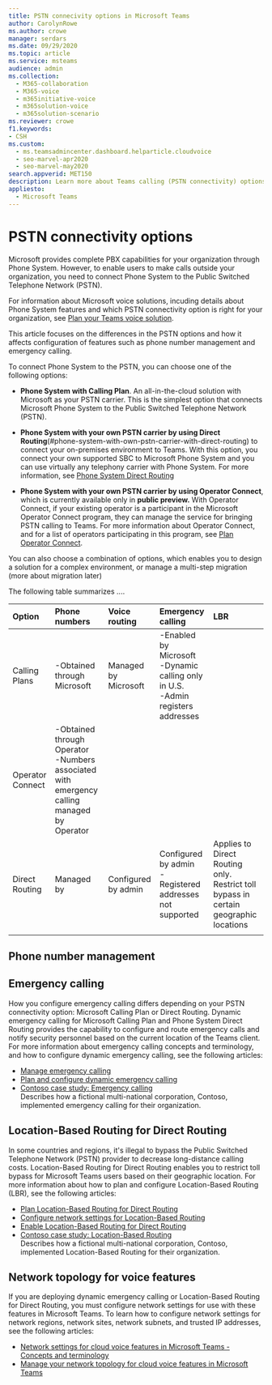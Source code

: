 ```yaml
---
title: PSTN connecivity options in Microsoft Teams
author: CarolynRowe
ms.author: crowe
manager: serdars
ms.date: 09/29/2020
ms.topic: article
ms.service: msteams
audience: admin
ms.collection: 
  - M365-collaboration
  - M365-voice
  - m365initiative-voice
  - m365solution-voice
  - m365solution-scenario
ms.reviewer: crowe
f1.keywords:
- CSH
ms.custom: 
  - ms.teamsadmincenter.dashboard.helparticle.cloudvoice
  - seo-marvel-apr2020
  - seo-marvel-may2020
search.appverid: MET150
description: Learn more about Teams calling (PSTN connectivity) options and the decisions that you will make for your organization.
appliesto: 
  - Microsoft Teams
---
```



# PSTN connectivity options

Microsoft provides complete PBX capabilities for your organization through Phone System. However, to enable users to make calls outside your organization, you need to connect Phone System to the Public Switched Telephone Network (PSTN).

For information about Microsoft voice solutions, incuding details about Phone System features and which PSTN connectivity option is right for your organization, see [Plan your Teams voice solution](cloud-voice-landing-page.md).

This article focuses on the differences in the PSTN options and how it affects configuration of features such as phone number management and emergency calling.  

To connect Phone System to the PSTN, you can choose one of the following options:

- **Phone System with Calling Plan**. An all-in-the-cloud solution with Microsoft as your PSTN carrier. This is the simplest option that connects Microsoft Phone System to the Public Switched Telephone Network (PSTN).

- **Phone System with your own PSTN carrier by using Direct Routing**(#phone-system-with-own-pstn-carrier-with-direct-routing) to connect your on-premises environment to Teams. With this option, you connect your own supported SBC to Microsoft Phone System and you can use virtually any telephony carrier with Phone System.  For more information, see [Phone System Direct Routing](direct-routing-landing-page.md)

- **Phone System with your own PSTN carrier by using Operator Connect**, which is currently available only in **public preview.**  With Operator Connect, if your existing operator is a participant in the Microsoft Operator Connect program, they can manage the service for bringing PSTN calling to Teams. For more information about Operator Connect, and for a list of operators participating in this program, see [Plan Operator Connect](operator-connect-plan.md).

You can also choose a combination of options, which enables you to design a solution for a complex environment, or manage a multi-step migration (more about migration later)

The following table summarizes ....

| Option | Phone numbers | Voice routing | Emergency calling | LBR | 
| :--- | :--- | :--- | :--- | :--- |
| Calling Plans | -Obtained through Microsoft   | Managed by Microsoft | -Enabled by Microsoft <br>-Dynamic calling only in U.S. <br>-Admin registers addresses |   |
| Operator Connect | -Obtained through Operator<br>-Numbers associated with emergency calling managed by Operator  |  |  |   |
| Direct Routing | Managed by | Configured by admin | Configured by admin<br>-Registered addresses not supported | Applies to Direct Routing only. Restrict toll bypass in certain geographic locations |
|||||

## Phone number management




## Emergency calling

How you configure emergency calling differs depending on your PSTN connectivity option: Microsoft Calling Plan or Direct Routing. Dynamic emergency calling for Microsoft Calling Plan and Phone System Direct Routing provides the capability to configure and route emergency calls and notify security personnel based on the current location of the Teams client. For more information about emergency calling concepts and terminology, and how to configure dynamic emergency calling, see the following articles:

- [Manage emergency calling](what-are-emergency-locations-addresses-and-call-routing.md)
- [Plan and configure dynamic emergency calling](configure-dynamic-emergency-calling.md)
- [Contoso case study: Emergency calling](voice-case-study-emergency-calling.md)<br>
  Describes how a fictional multi-national corporation, Contoso, implemented emergency calling for their organization.

## Location-Based Routing for Direct Routing

In some countries and regions, it's illegal to bypass the Public Switched Telephone Network (PSTN) provider to decrease long-distance calling costs. Location-Based Routing for Direct Routing enables you to restrict toll bypass for Microsoft Teams users based on their geographic location. For more information about how to plan and configure Location-Based Routing (LBR), see the following articles:

- [Plan Location-Based Routing for Direct Routing](location-based-routing-plan.md)
- [Configure network settings for Location-Based Routing](location-based-routing-configure-network-settings.md)
- [Enable Location-Based Routing for Direct Routing](location-based-routing-enable.md)
- [Contoso case study: Location-Based Routing](voice-case-study-location-based-routing.md)<br>
  Describes how a fictional multi-national corporation, Contoso, implemented Location-Based Routing for their organization.

## Network topology for voice features

If you are deploying dynamic emergency calling or Location-Based Routing for Direct Routing, you must configure network settings for use with these features in Microsoft Teams. To learn how to configure network settings for network regions, network sites, network subnets, and trusted IP addresses, see the following articles:

- [Network settings for cloud voice features in Microsoft Teams - Concepts and terminology](cloud-voice-network-settings.md)
- [Manage your network topology for cloud voice features in Microsoft Teams](manage-your-network-topology.md)


